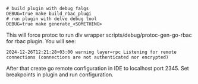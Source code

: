 ```
# build plugin with debug falgs
DEBUG=true make build_rbac_plugi
# run plugin with delve debug tool
DEBUG=true make generate_<SOMETHING>
```
This will force protoc to run dlv wrapper scripts/debug/protoc-gen-go-rbac for rbac plugin.
You will see:
```
2024-12-26T12:21:28+03:00 warning layer=rpc Listening for remote connections (connections are not authenticated nor encrypted)

```
After that create go remote configuration in IDE to localhost port 2345. Set breakpoints in plugin and run configuration.